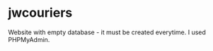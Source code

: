 jwcouriers
==========

Website with empty database - it must be created everytime. I used PHPMyAdmin.
